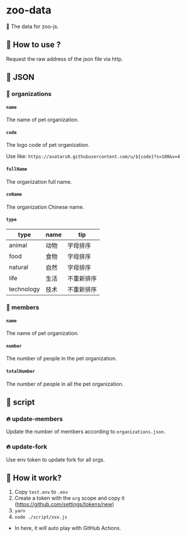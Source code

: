 # zoo-data
🍩 The data for zoo-js.

## 🎉 How to use ?

Request the raw address of the json file via http.

## 🌟 JSON

### 🎈 organizations

#### `name`

The name of pet organization.

#### `code`

The logo code of pet organization.

Use like: `https://avatars0.githubusercontent.com/u/${code}?s=100&v=4`

#### `fullName`

The organization full name.

#### `cnName`

The organization Chinese name.

#### `type`

| type | name | tip |
| -- | -- | -- |
| animal | 动物 | 字母排序 |
| food | 食物 | 字母排序 |
| natural | 自然 | 字母排序 |
| life | 生活 | 不重新排序 |
| technology | 技术 | 不重新排序 |

### 🎈 members

#### `name`

The name of pet organization.

#### `number`

The number of people in the pet organization.

#### `totalNumber`

The number of people in all the pet organization.
## 🌈 script

### 🔥 update-members

Update the number of members according to `organizations.json`.

### 🔥 update-fork

Use env token to update fork for all orgs.

## 💬 How it work?

1. Copy `test.env` to `.env`
2. Create a token with the `org` scope and copy it (https://github.com/settings/tokens/new)
3. `yarn`
4. `node ./script/xxx.js`

- In here, it will auto play with GitHub Actions.
